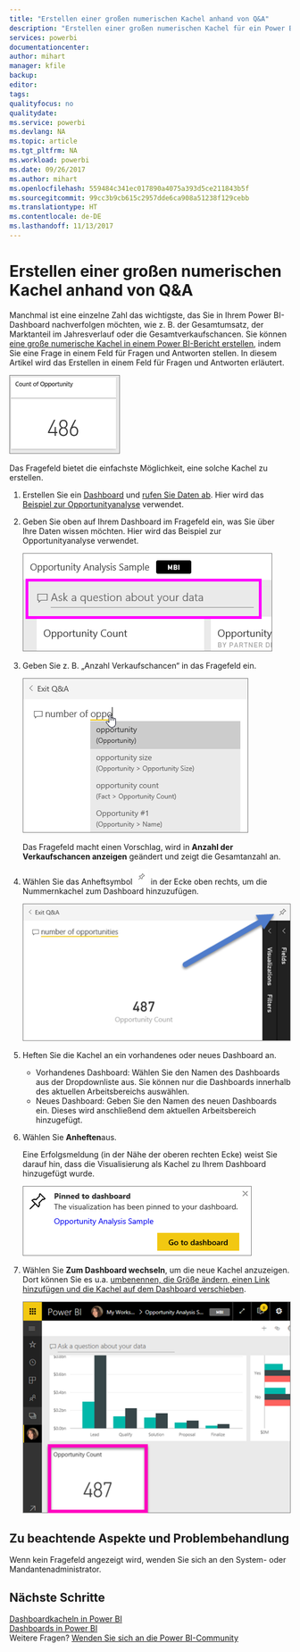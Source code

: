 ```yaml
---
title: "Erstellen einer großen numerischen Kachel anhand von Q&A"
description: "Erstellen einer großen numerischen Kachel für ein Power BI-Dashboard durch Stellen einer Frage"
services: powerbi
documentationcenter: 
author: mihart
manager: kfile
backup: 
editor: 
tags: 
qualityfocus: no
qualitydate: 
ms.service: powerbi
ms.devlang: NA
ms.topic: article
ms.tgt_pltfrm: NA
ms.workload: powerbi
ms.date: 09/26/2017
ms.author: mihart
ms.openlocfilehash: 559484c341ec017890a4075a393d5ce211843b5f
ms.sourcegitcommit: 99cc3b9cb615c2957dde6ca908a51238f129cebb
ms.translationtype: HT
ms.contentlocale: de-DE
ms.lasthandoff: 11/13/2017
---
```

# <a name="create-a-big-number-tile-from-qa"></a>Erstellen einer großen numerischen Kachel anhand von Q&A
Manchmal ist eine einzelne Zahl das wichtigste,  das Sie in Ihrem Power BI-Dashboard nachverfolgen möchten, wie z. B. der Gesamtumsatz, der Marktanteil im Jahresverlauf oder die Gesamtverkaufschancen. Sie können [eine große numerische Kachel in einem Power BI-Bericht erstellen](power-bi-visualization-big-number-report.md), indem Sie eine Frage in einem Feld für Fragen und Antworten stellen. In diesem Artikel wird das Erstellen in einem Feld für Fragen und Antworten erläutert.

![](media/power-bi-visualization-big-number/pbi_opptuntiescard.png)

Das Fragefeld bietet die einfachste Möglichkeit, eine solche Kachel zu erstellen.

1. Erstellen Sie ein [Dashboard](service-dashboards.md) und [rufen Sie Daten ab](service-get-data.md). Hier wird das [Beispiel zur Opportunityanalyse](sample-opportunity-analysis.md) verwendet.
2. Geben Sie oben auf Ihrem Dashboard im Fragefeld ein, was Sie über Ihre Daten wissen möchten. Hier wird das Beispiel zur Opportunityanalyse verwendet.
   
   ![](media/power-bi-visualization-big-number/power-bi-q-and-a-box.png)
3. Geben Sie z. B. „Anzahl Verkaufschancen“ in das Fragefeld ein.
   
   ![](media/power-bi-visualization-big-number/power-bi-ask.png)
   
   Das Fragefeld macht einen Vorschlag, wird in **Anzahl der Verkaufschancen anzeigen** geändert und zeigt die Gesamtanzahl an.  
4. Wählen Sie das Anheftsymbol ![](media/power-bi-visualization-big-number/pbi_pintile.png) in der Ecke oben rechts, um die Nummernkachel zum Dashboard hinzuzufügen. 
   
   ![](media/power-bi-visualization-big-number/power-bi-pin.png)
5. Heften Sie die Kachel an ein vorhandenes oder neues Dashboard an. 
   
   * Vorhandenes Dashboard: Wählen Sie den Namen des Dashboards aus der Dropdownliste aus. Sie können nur die Dashboards innerhalb des aktuellen Arbeitsbereichs auswählen.
   * Neues Dashboard: Geben Sie den Namen des neuen Dashboards ein. Dieses wird anschließend dem aktuellen Arbeitsbereich hinzugefügt.
6. Wählen Sie **Anheften**aus.
   
   Eine Erfolgsmeldung (in der Nähe der oberen rechten Ecke) weist Sie darauf hin, dass die Visualisierung als Kachel zu Ihrem Dashboard hinzugefügt wurde.  
   
   ![](media/power-bi-visualization-big-number/power-bi-success.png)
7. Wählen Sie **Zum Dashboard wechseln**, um die neue Kachel anzuzeigen. Dort können Sie es u.a. [umbenennen, die Größe ändern, einen Link hinzufügen und die Kachel auf dem Dashboard verschieben](service-dashboard-edit-tile.md). 
   
   ![](media/power-bi-visualization-big-number/power-bi-pinned.png)

## <a name="considerations-and-troubleshooting"></a>Zu beachtende Aspekte und Problembehandlung
Wenn kein Fragefeld angezeigt wird, wenden Sie sich an den System- oder Mandantenadministrator.

## <a name="next-steps"></a>Nächste Schritte
[Dashboardkacheln in Power BI](service-dashboard-tiles.md)  
[Dashboards in Power BI](service-dashboards.md)  
Weitere Fragen? [Wenden Sie sich an die Power BI-Community](http://community.powerbi.com/)

